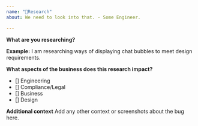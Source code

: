 ```yaml
---
name: "🔬Research"
about: We need to look into that. - Some Engineer.

---
```


**What are you researching?**

**Example:** I am researching ways of displaying chat bubbles to meet design requirements.

**What aspects of the business does this research impact?**
- [] Engineering
- [] Compliance/Legal
- [] Business
- [] Design

**Additional context**
Add any other context or screenshots about the bug here.
